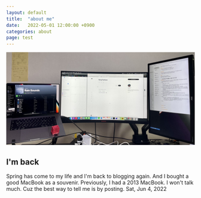 ```yaml
---
layout: default
title:  "about me"
date:   2022-05-01 12:00:00 +0900
categories: about
page: test
---
```


![img](assets/img/my-desk.jpeg)
## I'm back
Spring has come to my life and I'm back to blogging again. And I bought a good MacBook as a souvenir. Previously, I had a 2013 MacBook. I won't talk much. Cuz the best way to tell me is by posting. Sat, Jun 4, 2022

